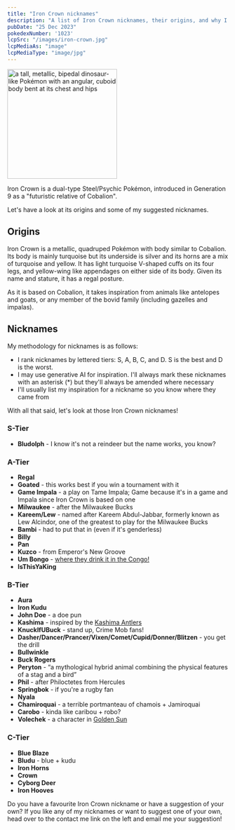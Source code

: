 ```yaml
---
title: "Iron Crown nicknames"
description: "A list of Iron Crown nicknames, their origins, and why I think they're cool."
pubDate: "25 Dec 2023"
pokedexNumber: '1023'
lcpSrc: "/images/iron-crown.jpg"
lcpMediaAs: "image"
lcpMediaType: "image/jpg"
---
```


<div class="img-center"><img src="/images/iron-crown.jpg" width="250px" height="250px" alt="a tall, metallic, bipedal dinosaur-like Pokémon with an angular, cuboid body bent at its chest and hips"></div>

Iron Crown is a dual-type Steel/Psychic Pokémon, introduced in Generation 9 as a "futuristic relative of Cobalion".

Let's have a look at its origins and some of my suggested nicknames.

## Origins

Iron Crown is a metallic, quadruped Pokémon with body similar to Cobalion. Its body is mainly turquoise but its underside is silver and its horns are a mix of turquoise and yellow. It has light turquoise V-shaped cuffs on its four legs, and yellow-wing like appendages on either side of its body. Given its name and stature, it has a regal posture.

As it is based on Cobalion, it takes inspiration from animals like antelopes and goats, or any member of the bovid family (including gazelles and impalas).

## Nicknames

My methodology for nicknames is as follows:

* I rank nicknames by lettered tiers: S, A, B, C, and D. S is the best and D is the worst.
* I may use generative AI for inspiration. I'll always mark these nicknames with an asterisk (\*) but they'll always be amended where necessary
* I'll usually list my inspiration for a nickname so you know where they came from

With all that said, let's look at those Iron Crown nicknames!

### S-Tier

* **Bludolph** - I know it's not a reindeer but the name works, you know?

### A-Tier

* **Regal**
* **Goated** - this works best if you win a tournament with it
* **Game Impala** - a play on Tame Impala; Game because it's in a game and Impala since Iron Crown is based on one
* **Milwaukee** - after the Milwaukee Bucks
* **Kareem/Lew** - named after Kareem Abdul-Jabbar, formerly known as Lew Alcindor, one of the greatest to play for the Milwaukee Bucks
* **Bambi** - had to put that in (even if it's genderless)
* **Billy**
* **Pan**
* **Kuzco** - from Emperor's New Groove
* **Um Bongo** - [where they drink it in the Congo!](https://www.youtube.com/watch?v=KMNk87NbelM)
* **IsThisYaKing**

### B-Tier

* **Aura**
* **Iron Kudu**
* **John Doe** - a doe pun
* **Kashima** - inspired by the [Kashima Antlers](https://www.antlers.co.jp/en/)
* **KnuckIfUBuck** - stand up, Crime Mob fans!
* **Dasher/Dancer/Prancer/Vixen/Comet/Cupid/Donner/Blitzen** - you get the drill
* **Bullwinkle**
* **Buck Rogers**
* **Peryton** - <q cite="https://en.wikipedia.org/wiki/Peryton">a mythological hybrid animal combining the physical features of a stag and a bird</q>
* **Phil** - after Philoctetes from Hercules
* **Springbok** - if you're a rugby fan
* **Nyala**
* **Chamiroquai** - a terrible portmanteau of chamois + Jamiroquai
* **Carobo** - kinda like caribou + robo?
* **Volechek** - a character in [Golden Sun](/nicknames/themes/golden-sun/)

### C-Tier

* **Blue Blaze**
* **Bludu** - blue + kudu
* **Iron Horns**
* **Crown**
* **Cyborg Deer**
* **Iron Hooves**

Do you have a favourite Iron Crown nickname or have a suggestion of your own? If you like any of my nicknames or want to suggest one of your own, head over to the contact me link on the left and email me your suggestion!